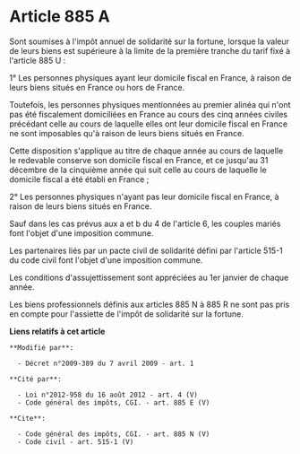 # Article 885 A

Sont soumises à l'impôt annuel de solidarité sur la fortune, lorsque la valeur de leurs biens est supérieure à la limite de
la première tranche du tarif fixé à l'article 885 U : 

1° Les personnes physiques ayant leur domicile fiscal en France, à raison de leurs biens situés en France ou hors de France. 

Toutefois, les personnes physiques mentionnées au premier alinéa qui n'ont pas été fiscalement domiciliées en France au cours
des cinq années civiles précédant celle au cours de laquelle elles ont leur domicile fiscal en France ne sont imposables qu'à
raison de leurs biens situés en France. 

Cette disposition s'applique au titre de chaque année au cours de laquelle le redevable conserve son domicile fiscal en
France, et ce jusqu'au 31 décembre de la cinquième année qui suit celle au cours de laquelle le domicile fiscal a été établi
en France ; 

2° Les personnes physiques n'ayant pas leur domicile fiscal en France, à raison de leurs biens situés en France. 

Sauf dans les cas prévus aux a et b du 4 de l'article 6, les couples mariés font l'objet d'une imposition commune. 

Les partenaires liés par un pacte civil de solidarité défini par l'article 515-1 du code civil font l'objet d'une imposition
commune. 

Les conditions d'assujettissement sont appréciées au 1er janvier de chaque année. 

Les biens professionnels définis aux articles 885 N à 885 R ne sont pas pris en compte pour l'assiette de l'impôt de
solidarité sur la fortune.

**Liens relatifs à cet article**

	**Modifié par**:

	  - Décret n°2009-389 du 7 avril 2009 - art. 1

	**Cité par**:

	  - Loi n°2012-958 du 16 août 2012 - art. 4 (V)
	  - Code général des impôts, CGI. - art. 885 E (V)

	**Cite**:

	  - Code général des impôts, CGI. - art. 885 N (V)
	  - Code civil - art. 515-1 (V)
